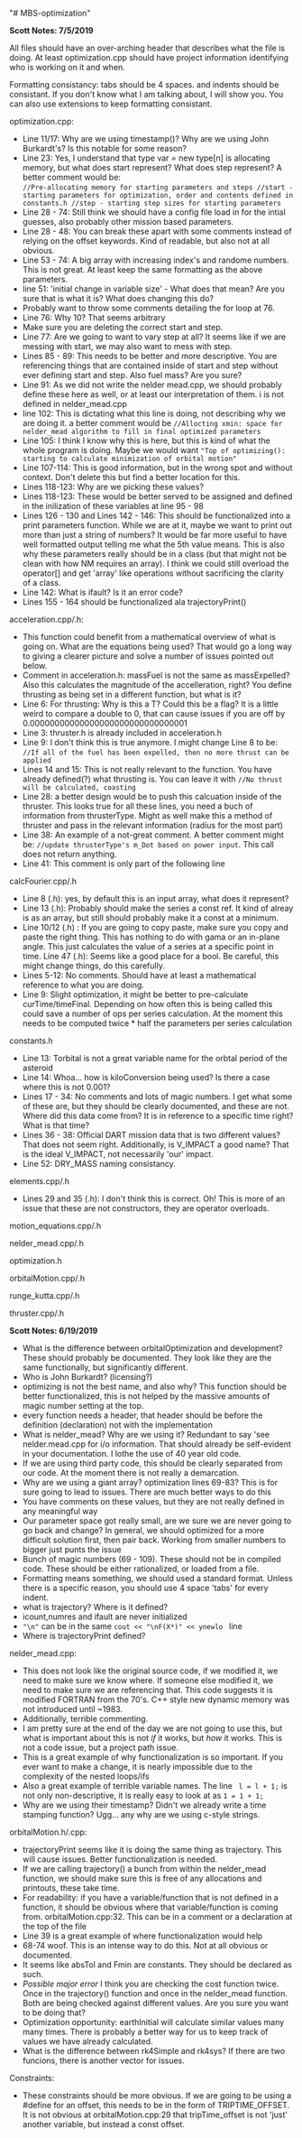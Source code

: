 "# MBS-optimization" 

**Scott Notes: 7/5/2019**

All files should have an over-arching header that describes what the file is doing. At least optimization.cpp should have project information identifying who is working on it and when.

Formatting consistancy: tabs should be 4 spaces. and indents should be consistant. If you don't know what I am talking about, I will show you. You can also use extensions to keep formatting consistant. 

optimization.cpp:
* Line 11/17: Why are we using timestamp()? Why are we using John Burkardt's? Is this notable for some reason?
* Line 23: Yes, I understand that type var = new type[n] is allocating memory, but what does start represent? What does step represent?
A better comment would be:  
`//Pre-allocating memory for starting parameters and steps
//start - starting parameters for optimization, order and contents defined in constants.h
//step - starting step sizes for starting parameters`  
* Line 28 - 74: Still think we should have a config file load in for the intial guesses, also probably other mission based parameters.
* Line 28 - 48: You can break these apart with some comments instead of relying on the offset keywords. Kind of readable, but also not at all obvious.
* Line 53 - 74: A big array with increasing index's and randome numbers. This is not great. At least keep the same formatting as the above parameters.
* line 51: 'initial change in variable size' - What does that mean? Are you sure that is what it is? What does changing this do?
* Probably want to throw some comments detailing the for loop at 76.
* Line 76: Why 10? That seems arbitrary
* Make sure you are deleting the correct start and step.
* Line 77: Are we going to want to vary step at all? It seems like if we are messing with start, we may also want to mess with step.
* Lines 85 - 89: This needs to be better and more descriptive. You are referencing things that are contained inside of start and step without ever defining start and step. Also fuel mass? Are you sure?
* Line 91: As we did not write the nelder mead.cpp, we should probably define these here as well, or at least our interpretation of them. i is not defined in nelder_mead.cpp
* line 102: This is dictating what this line is doing, not describing why we are doing it. a better comment would be `//Allocting xmin: space for nelder_mead algorithm to fill in final optimized parameters`
* Line 105: I think I know why this is here, but this is kind of what the whole program is doing. Maybe we would want `"Top of optimizing(): starting to calculate minimization of orbital motion"`
* Line 107-114: This is good information, but in the wrong spot and without context. Don't delete this but find a better location for this.
* Lines 118-123: Why are we picking these values?
* Lines 118-123: These would be better served to be assigned and defined in the inilization of these variables at line 95 - 98
* Lines 126 - 130 and Lines 142 - 146: This should be functionalized into a print parameters function. While we are at it, maybe we want to print out more than just a string of numbers? It would be far more useful to have well formatted output telling me what the 5th value means. This is also why these parameters really should be in a class (but that might not be clean with how NM requires an array). I think we could still overload the operator[] and get 'array' like operations without sacrificing the clarity of a class.
* Line 142: What is ifault? Is it an error code?
* Lines 155 - 164 should be functionalized ala trajectoryPrint()

acceleration.cpp/.h:
* This function could benefit from a mathematical overview of what is going on. What are the equations being used? That would go a long way to giving a clearer picture and solve a number of issues pointed out below.
* Comment in acceleration.h: massFuel is not the same as massExpelled? Also this calculates the magnitude of the accelleration, right? You define thrusting as being set in a different function, but what is it? 
* Line 6: For thrusting: Why is this a T? Could this be a flag? It is a little weird to compare a double to 0, that can cause issues if you are off by 0.00000000000000000000000000000001
* Line 3: thruster.h is already included in acceleration.h
* Line 9: I don't think this is true anymore. I might change Line 8 to be: `//If all of the fuel has been expelled, then no more thrust can be applied`
* Lines 14 and 15: This is not really relevant to the function. You have already defined(?) what thrusting is. You can leave it with `//No thrust will be calculated, coasting`
* Line 28: a better design would be to push this calcuation inside of the thruster. This looks true for all these lines, you need a buch of information from thrusterType. Might as well make this a method of thruster and pass in the relevant information (radius for the most part)
* Line 38: An example of a not-great comment. A better comment might be: `//update thrusterType's m_Dot based on power input`. This call does not return anything.
* Line 41: This comment is only part of the following line

calcFourier.cpp/.h
* Line 8 (.h): yes, by default this is an input array, what does it represent?
* Line 13 (.h): Probably should make the series a const ref. It kind of alreay is as an array, but still should probably make it a const at a minimum.
* Line 10/12 (.h) : If you are going to copy paste, make sure you copy and paste the right thing. This has nothing to do with gama or an in-plane angle. This just calculates the value of a series at a specific point in time.
Line 47 (.h): Seems like a good place for a bool. Be careful, this might change things, do this carefully.
* Lines 5-12: No comments. Should have at least a mathematical reference to what you are doing.
* Line 9: Slight optimization, it might be better to pre-calculate curTime/timeFinal. Depending on how often this is being called this could save a number of ops per series calculation. At the moment this needs to be computed twice * half the parameters per series calculation

constants.h
* Line 13: Torbital is not a great variable name for the orbtal period of the asteroid
* Line 14: Whoa... how is kiloConversion being used? Is there a case where this is not 0.001?
* Lines 17 - 34: No comments and lots of magic numbers. I get what some of these are, but they should be clearly documented, and these are not. Where did this data come from? It is in reference to a specific time right? What is that time?
* Lines 36 - 38: Official DART mission data that is two different values? That does not seem right. Additionally, is V_IMPACT a good name? That is the ideal V_IMPACT, not necessarily 'our' impact.
* Line 52: DRY_MASS naming consistancy.

elements.cpp/.h
* Lines 29 and 35 (.h): I don't think this is correct. Oh! This is more of an issue that these are not constructors, they are operator overloads.

motion_equations.cpp/.h

nelder_mead.cpp/.h

optimization.h

orbitalMotion.cpp/.h

runge_kutta.cpp/.h

thruster.cpp/.h






**Scott Notes: 6/19/2019**
* What is the difference between orbitalOptimization and development? These should probably be documented. They look like they are the same functionally, but significantly different.  
* Who is John Burkardt? (licensing?)
* optimizing is not the best name, and also why? This function should be better functionalized, this is not helped by the massive amounts of magic number setting at the top.
* every function needs a header, that header should be before the definition (declaration) not with the implementation
* What is nelder_mead? Why are we using it? Redundant to say 'see nelder.mead.cpp for i/o information. That should already be self-evident in your documentation. I lothe the use of 40 year old code.
* If we are using third party code, this should be clearly separated from our code. At the moment there is not really a demarcation.
* Why are we using a giant array? optimization lines 69-83? This is for sure going to lead to issues. There are much better ways to do this
* You have comments on these values, but they are not really defined in any meaningful way
* Our parameter space got really small, are we sure we are never going to go back and change? In general, we should optimized for a more difficult solution first, then pair back. Working from smaller numbers to bigger just punts the issue
* Bunch of magic numbers (69 - 109). These should not be in compiled code. These should be either rationalized, or loaded from a file.
* Formatting means something, we should used a standard format. Unless there is a specific reason, you should use 4 space 'tabs' for every indent.
* what is trajectory? Where is it defined?
* icount,numres and ifault are never initialized
* `"\n"` can be in the same `cout << "\nF(X*)" << ynewlo ` line  
 * Where is trajectoryPrint defined?  

 nelder_mead.cpp:  
 * This does not look like the original source code, if we modified it, we need to make sure we know where. If someone else modified it, we need to make sure we are referencing that. This code suggests it is modified FORTRAN from the 70's. C++ style new dynamic memory was not introduced until ~1983.
 * Additionally, terrible commenting.
 * I am pretty sure at the end of the day we are not going to use this, but what is important about this is not *if* it works, but *how* it works. This is not a code issue, but a project path issue. 
 * This is a great example of why functionalization is so important. If you ever want to make a change, it is nearly impossible due to the complexity of the nested loops/ifs
 * Also a great example of terrible variable names. The line ` l = l + 1;` is not only non-descriptive, it is really easy to look at as `1 = 1 + 1;`
* Why are we using their timestamp? Didn't we already write a time stamping function? Ugg... any why are we using c-style strings.

 orbitalMotion.h/.cpp: 

* trajectoryPrint seems like it is doing the same thing as trajectory. This will cause issues. Better functionalization is needed.
* If we are calling trajectory() a bunch from within the nelder_mead function, we should make sure this is free of any allocations and printouts, these take time.
* For readability: if you have a variable/function that is not defined in a function, it should be obvious where that variable/function is coming from. orbitalMotion.cpp:32. This can be in a comment or a declaration at the top of the file
* Line 39 is a great example of where functionalization would help
* 68-74 woof. This is an intense way to do this. Not at all obvious or documented.
* It seems like absTol and Fmin are constants. They should be declared as such.
* *Possible major error* I think you are checking the cost function twice. Once in the trajectory() function and once in the nelder_mead function. Both are being checked against different values. Are you sure you want to be doing that?
* Optimization opportunity: earthInitial will calculate similar values many many times. There is probably a better way for us to keep track of values we have already calculated.
* What is the difference between rk4Simple and rk4sys? If there are two funcions, there is another vector for issues.

Constraints:
* These constraints should be more obvious. If we are going to be using a #define for an offset, this needs to be in the form of TRIPTIME_OFFSET. It is not obvious at orbitalMotion.cpp:29 that tripTime_offset is not 'just' another variable, but instead a const offset.







